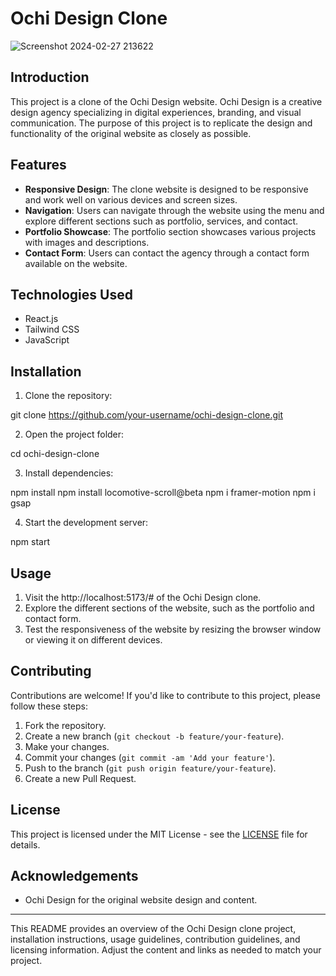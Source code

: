 # Ochi Design Clone


![Screenshot 2024-02-27 213622](https://github.com/AbdulManan27007/Ochi_React_Website_Clone/assets/99282337/c9026dfb-b451-4497-8b66-9e7e5a71a9ad)

## Introduction

This project is a clone of the Ochi Design website. Ochi Design is a creative design agency specializing in digital experiences, branding, and visual communication. The purpose of this project is to replicate the design and functionality of the original website as closely as possible.

## Features

- **Responsive Design**: The clone website is designed to be responsive and work well on various devices and screen sizes.
- **Navigation**: Users can navigate through the website using the menu and explore different sections such as portfolio, services, and contact.
- **Portfolio Showcase**: The portfolio section showcases various projects with images and descriptions.
- **Contact Form**: Users can contact the agency through a contact form available on the website.

## Technologies Used

- React.js
- Tailwind CSS
- JavaScript

## Installation

1. Clone the repository:

git clone https://github.com/your-username/ochi-design-clone.git

2. Open the project folder:

cd ochi-design-clone

3. Install dependencies:

npm install
npm install locomotive-scroll@beta
npm i framer-motion
npm i gsap

4. Start the development server:

npm start


## Usage

1. Visit the http://localhost:5173/# of the Ochi Design clone.
2. Explore the different sections of the website, such as the portfolio and contact form.
3. Test the responsiveness of the website by resizing the browser window or viewing it on different devices.

## Contributing

Contributions are welcome! If you'd like to contribute to this project, please follow these steps:

1. Fork the repository.
2. Create a new branch (`git checkout -b feature/your-feature`).
3. Make your changes.
4. Commit your changes (`git commit -am 'Add your feature'`).
5. Push to the branch (`git push origin feature/your-feature`).
6. Create a new Pull Request.

## License

This project is licensed under the MIT License - see the [LICENSE](LICENSE) file for details.

## Acknowledgements

- Ochi Design for the original website design and content.

---

This README provides an overview of the Ochi Design clone project, installation instructions, usage guidelines, contribution guidelines, and licensing information. Adjust the content and links as needed to match your project.
